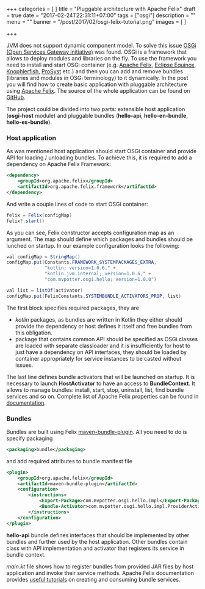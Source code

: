 +++
categories = [
]
title = "Pluggable architecture with Apache Felix"
draft = true
date = "2017-02-24T22:31:11+07:00"
tags = ["osgi"]
description = ""
menu = ""
banner = "/post/2017/02/osgi-felix-tutorial.png"
images = [
]

+++

JVM does not support dynamic component model. To solve this issue [OSGi (Open Services Gateway initiative)](https://www.osgi.org/) was found. OSGi is a framework that allows to deploy modules and libraries on the fly. To use the framework you need to install and start OSGi container (e.g. [Apache Felix](http://felix.apache.org/), [Eclipse Equinox](http://www.eclipse.org/equinox/), [Knophlerfish](http://www.knopflerfish.org/), [ProSyst](http://www.prosyst.com/) etc.) and then you can add and remove bundles (libraries and modules in OSGi terminology) to it dynamically. In the post you will find how to create basic application with pluggable architecture using [Apache Felix](http://felix.apache.org/). The source of the whole application can be found on [GitHub](https://github.com/mvpotter/osgi-felix-tutorial).
<!--more-->

The project could be divided into two parts: extensible host application (**osgi-host** module) and pluggable bundles (**hello-api**, **hello-en-bundle**, **hello-es-bundle**).

### Host application

As was mentioned host application should start OSGi container and provide API for loading / unloading bundles. To achieve this, it is required to add a dependency on Apache Felix Framework:

``` xml
<dependency>
    <groupId>org.apache.felix</groupId>
    <artifactId>org.apache.felix.framework</artifactId>
</dependency>
```

And write a couple lines of code to start OSGi container:

``` java
felix = Felix(configMap)
felix?.start()
```

As you can see, Felix constructor accepts configuration map as an argument. The map should define which packages and bundles should be lunched on startup. In our example configuration looks the following:

``` java
val configMap = StringMap()
configMap.put(Constants.FRAMEWORK_SYSTEMPACKAGES_EXTRA,
              "kotlin; version=1.0.6," +
              "kotlin.jvm.internal; version=1.0.6," +
              "com.mvpotter.osgi.hello; version=1.0.0")

val list = listOf(activator)
configMap.put(FelixConstants.SYSTEMBUNDLE_ACTIVATORS_PROP, list)
```

The first block specifies required packages, they are 

- *kotlin* packages, as bundles are written in Kotlin they either should provide the dependency or host defines it itself and free bundles from this obligation.
- package that contains common API should be specified as OSGi classes are loaded with separate classloader and it is insufficiently for host to just have a dependency on API interfaces, they should be loaded by container appropriately for service instances to be casted without issues.

The last line defines bundle activators that will be launched on startup. It is necessary to launch **HostActivator** to have an access to **BundleContext**. It allows to manage bundles: install, start, stop, uninstall, list, find bundle services and so on.
Complete list of Apache Felix properties can be found in [documentation](http://felix.apache.org/documentation/subprojects/apache-felix-framework/apache-felix-framework-configuration-properties.html).

### Bundles

Bundles are built using Felix [maven-bundle-plugin](http://felix.apache.org/documentation/subprojects/apache-felix-maven-bundle-plugin-bnd.html). All you need to do is specify packaging 

``` xml
<packaging>bundle</packaging>
```

and add required attributes to bundle manifest file

``` xml
<plugin>
    <groupId>org.apache.felix</groupId>
    <artifactId>maven-bundle-plugin</artifactId>
    <configuration>
        <instructions>
            <Export-Package>com.mvpotter.osgi.hello.impl</Export-Package>
            <Bundle-Activator>com.mvpotter.osgi.hello.impl.ProviderActivator</Bundle-Activator>
        </instructions>
    </configuration>
</plugin>
```

**hello-api** bundle defines interfaces that should be implemented by other bundles and further used by the host application. Other bundles contain class with API implementation and activator that registers its service in bundle context.

*main.kt* file shows how to register bundles from provided JAR files by host application and invoke their service methods. 
Apache Felix documentation provides [useful tutorials](http://felix.apache.org/documentation/tutorials-examples-and-presentations/apache-felix-osgi-tutorial.html) on creating and consuming bundle services.